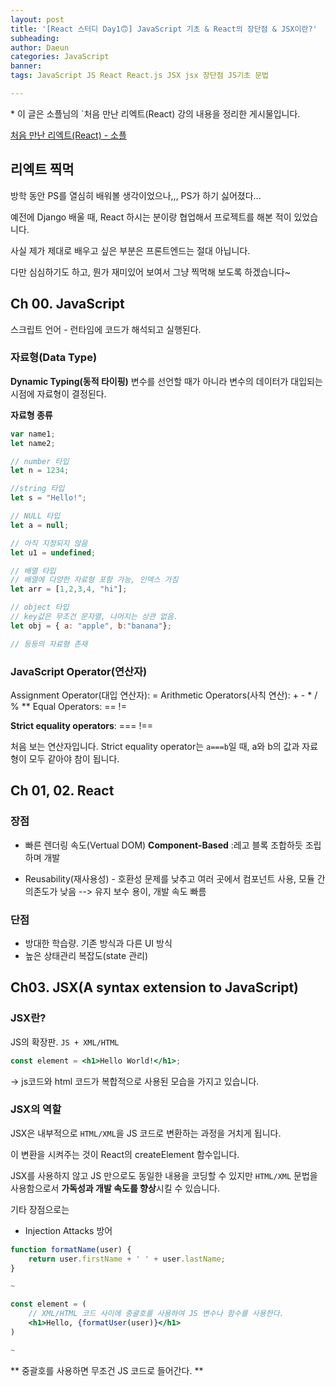 ```yaml
---
layout: post
title: '[React 스터디 Day1🙃] JavaScript 기초 & React의 장단점 & JSX이란?'
subheading: 
author: Daeun
categories: JavaScript
banner:
tags: JavaScript JS React React.js JSX jsx 장단점 JS기초 문법

---
```


\* 이 글은 소플님의 `처음 만난 리엑트(React) 강의 내용을 정리한 게시물입니다.

[처음 만난 리엑트(React) - 소플](https://www.inflearn.com/course/%EC%B2%98%EC%9D%8C-%EB%A7%8C%EB%82%9C-%EB%A6%AC%EC%95%A1%ED%8A%B8/dashboard)

## 리엑트 찍먹

방학 동안 PS를 열심히 배워볼 생각이었으나,,, PS가 하기 싫어졌다...

예전에 Django 배울 때, React 하시는 분이랑 협업해서 프로젝트를 해본 적이 있었습니다.

사실 제가 제대로 배우고 싶은 부분은 프론트엔드는 절대 아닙니다.

다만 심심하기도 하고, 뭔가 재미있어 보여서 그냥 찍먹해 보도록 하겠습니다~


## Ch 00. JavaScript

스크립트 언어 - 런타임에 코드가 해석되고 실행된다.

### 자료형(Data Type)

**Dynamic Typing(동적 타이핑)**
변수를 선언할 때가 아니라 변수의 데이터가 대입되는 시점에 자료형이 결정된다.

**자료형 종류**
```js
var name1; 
let name2;

// number 타입
let n = 1234;

//string 타입
let s = "Hello!";

// NULL 타입
let a = null;

// 아직 지정되지 않음
let u1 = undefined;

// 배열 타입
// 배열에 다양한 자료형 포함 가능, 인덱스 가짐
let arr = [1,2,3,4, "hi"];

// object 타입
// key값은 무조건 문자열, 나머지는 상관 없음.
let obj = { a: "apple", b:"banana"};

// 등등의 자료형 존재
```

### JavaScript Operator(연산자)

Assignment Operator(대입 연산자): = 
Arithmetic Operators(사칙 연산): + - * / % **
Equal Operators: == !=

**Strict equality operators**: === !==

처음 보는 연산자입니다. Strict equality operator는 `a===b`일 때, a와 b의 값과 자료형이 모두 같아야 참이 됩니다.

## Ch 01, 02. React

### 장점

- 빠른 렌더링 속도(Vertual DOM)
**Component-Based**
:레고 블록 조합하듯 조립하며 개발

- Reusability(재사용성) - 호환성 문제를 낮추고 여러 곳에서 컴포넌트 사용, 모듈 간 의존도가 낮음
--> 유지 보수 용이, 개발 속도 빠름

### 단점

- 방대한 학습량. 기존 방식과 다른 UI 방식
- 높은 상태관리 복잡도(state 관리)

## Ch03. JSX(A syntax extension to JavaScript)

### JSX란?

JS의 확장판. `JS + XML/HTML`

```jsx
const element = <h1>Hello World!</h1>;
```

-> js코드와 html 코드가 복합적으로 사용된 모습을 가지고 있습니다.

### JSX의 역할

JSX은 내부적으로 `HTML/XML`을 JS 코드로 변환하는 과정을 거치게 됩니다. 

이 변환을 시켜주는 것이 React의 createElement 함수입니다. 

JSX를 사용하지 않고 JS 만으로도 동일한 내용을 코딩할 수 있지만 `HTML/XML` 문법을 사용함으로서 **가독성과 개발 속도를 향상**시킬 수 있습니다.

기타 장점으로는

- Injection Attacks 방어

```jsx
function formatName(user) {
	return user.firstName + ' ' + user.lastName;
}

~

const element = (
	// XML/HTML 코드 사이에 중괄호를 사용하여 JS 변수나 함수를 사용한다.
	<h1>Hello, {formatUser(user)}</h1>
)

~
```

** 중괄호를 사용하면 무조건 JS 코드로 들어간다. **